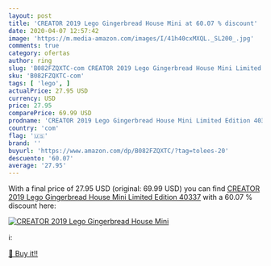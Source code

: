 ```yaml
---
layout: post
title: 'CREATOR 2019 Lego Gingerbread House Mini at 60.07 % discount'
date: 2020-04-07 12:57:42
image: 'https://m.media-amazon.com/images/I/41h40cxMXQL._SL200_.jpg'
comments: true
category: ofertas
author: ring
slug: 'B082FZQXTC-com CREATOR 2019 Lego Gingerbread House Mini Limited Edition...'
sku: 'B082FZQXTC-com'
tags: [ 'lego', ]
actualPrice: 27.95 USD
currency: USD
price: 27.95
comparePrice: 69.99 USD
prodname: 'CREATOR 2019 Lego Gingerbread House Mini Limited Edition 40337'
country: 'com'
flag: '🇺🇸'
brand: ''
buyurl: 'https://www.amazon.com/dp/B082FZQXTC/?tag=tolees-20'
descuento: '60.07'
average: '27.95'
---
```


With a final price of 27.95 USD (original: 69.99 USD) you can find [CREATOR 2019 Lego Gingerbread House Mini Limited Edition 40337](https://www.amazon.com/dp/B082FZQXTC/?tag=tolees-20) with a  60.07 % discount here:

[![CREATOR 2019 Lego Gingerbread House Mini](https://m.media-amazon.com/images/I/41h40cxMXQL._SL200_.jpg)](https://www.amazon.com/dp/B082FZQXTC/?tag=tolees-20)

ℹ️:


[🛒 Buy it!!](https://www.amazon.com/dp/B082FZQXTC/?tag=tolees-20)
